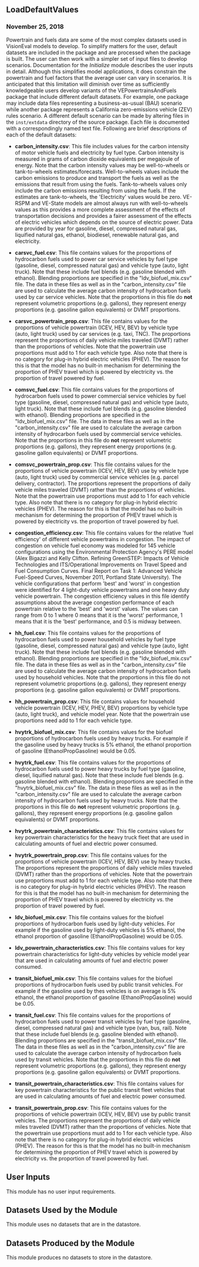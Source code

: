 
## LoadDefaultValues
### November 25, 2018

Powertrain and fuels data are some of the most complex datasets used in VisionEval models to develop. To simplify matters for the user, default datasets are included in the package and are processed when the package is built. The user can then work with a simpler set of input files to develop scenarios. Documentation for the *Initialize* module describes the user inputs in detail. Although this simplifies model applications, it does constrain the powertrain and fuel factors that the average user can vary in scenarios. It is anticipated that this limitation will diminish over time as sufficiently knowledgeable users develop variants of the VEPowertrainsAndFuels package that include different default datasets. For example, one package may include data files representing a business-as-usual (BAU) scenario while another package represents a California zero-emissions vehicle (ZEV) rules scenario. A different default scenario can be made by altering files in the `inst/extdata` directory of the source package. Each file is documented with a correspondingly named text file. Following are brief descriptions of each of the default datasets:

* **carbon_intensity.csv**: This file includes values for the carbon intensity of motor vehicle fuels and electricity by fuel type. Carbon intensity is measured in grams of carbon dioxide equivalents per megajoule of energy. Note that the carbon intensity values may be well-to-wheels or tank-to-wheels estimates/forecasts. Well-to-wheels values include the carbon emissions to produce and transport the fuels as well as the emissions that result from using the fuels. Tank-to-wheels values only include the carbon emissions resulting from using the fuels. If the estimates are tank-to-wheels, the 'Electricity' values would be zero. VE-RSPM and VE-State models are almost always run with well-to-wheels values as this provides a more complete assessment of the effects of transportation decisions and provides a fairer assessment of the effects of electric vehicles which depends on the source of electric power. Data are provided by year for gasoline, diesel, compressed natural gas, liquified natural gas, ethanol, biodiesel, renewable natural gas, and electricity.

* **carsvc_fuel.csv**: This file contains values for the proportions of hydrocarbon fuels used to power car service vehicles by fuel type (gasoline, diesel, compressed natural gas) and vehicle type (auto, light truck). Note that these include fuel blends (e.g. gasoline blended with ethanol). Blending proportions are specified in the "ldv_biofuel_mix.csv" file. The data in these files as well as in the "carbon_intensity.csv" file are used to calculate the average carbon intensity of hydrocarbon fuels used by car service vehicles. Note that the proportions in this file do **not** represent volumetric proportions (e.g. gallons), they represent energy proportions (e.g. gasoline gallon equivalents) or DVMT proportions.

* **carsvc_powertrain_prop.csv**: This file contains values for the proportions of vehicle powertrain (ICEV, HEV, BEV) by vehicle type (auto, light truck) used by car services (e.g. taxi, TNC). The proportions represent the proportions of daily vehicle miles traveled (DVMT) rather than the proportions of vehicles. Note that the powertrain use proportions must add to 1 for each vehicle type. Also note that there is no category for plug-in hybrid electric vehicles (PHEV). The reason for this is that the model has no built-in mechanism for determining the proportion of PHEV travel which is powered by electricity vs. the proportion of travel powered by fuel.

* **comsvc_fuel.csv**: This file contains values for the proportions of hydrocarbon fuels used to power commercial service vehicles by fuel type (gasoline, diesel, compressed natural gas) and vehicle type (auto, light truck). Note that these include fuel blends (e.g. gasoline blended with ethanol). Blending proportions are specified in the "ldv_biofuel_mix.csv" file. The data in these files as well as in the "carbon_intensity.csv" file are used to calculate the average carbon intensity of hydrocarbon fuels used by commercial service vehicles. Note that the proportions in this file do **not** represent volumetric proportions (e.g. gallons), they represent energy proportions (e.g. gasoline gallon equivalents) or DVMT proportions.

* **comsvc_powertrain_prop.csv**: This file contains values for the proportions of vehicle powertrain (ICEV, HEV, BEV) use by vehicle type (auto, light truck) used by commercial service vehicles (e.g. parcel delivery, contractor). The proportions represent the proportions of daily vehicle miles traveled (DVMT) rather than the proportions of vehicles. Note that the powertrain use proportions must add to 1 for each vehicle type. Also note that there is no category for plug-in hybrid electric vehicles (PHEV). The reason for this is that the model has no built-in mechanism for determining the proportion of PHEV travel which is powered by electricity vs. the proportion of travel powered by fuel.

* **congestion_efficiency.csv**: This file contains values for the relative 'fuel efficiency' of different vehicle powertrains in congestion. The impact of congestion on vehicle fuel economy was modeled for 145 vehicle configurations using the Environmental Protection Agency's PERE model (Alex Bigazzi and Kelly Clifton. Refining GreenSTEP: Impacts of Vehicle Technologies and ITS/Operational Improvements on Travel Speed and Fuel Consumption Curves. Final Report on Task 1: Advanced Vehicle Fuel-Speed Curves, November 2011, Portland State University). The vehicle configurations that perform 'best' and 'worst' in congestion were identified for 4 light-duty vehicle powertrains and one heavy duty vehicle powertrain. The congestion efficiency values in this file identify assumptions about the average congestion performance of each powertrain relative to the 'best' and 'worst' values. The values can range from 0 to 1 where 0 means that it is the 'worst' performance, 1 means that it is the 'best' performance, and 0.5 is midway between.

* **hh_fuel.csv**: This file contains values for the proportions of hydrocarbon fuels used to power household vehicles by fuel type (gasoline, diesel, compressed natural gas) and vehicle type (auto, light truck). Note that these include fuel blends (e.g. gasoline blended with ethanol). Blending proportions are specified in the "ldv_biofuel_mix.csv" file. The data in these files as well as in the "carbon_intensity.csv" file are used to calculate the average carbon intensity of hydrocarbon fuels used by household vehicles. Note that the proportions in this file do not represent volumetric proportions (e.g. gallons), they represent energy proportions (e.g. gasoline gallon equivalents) or DVMT proportions.

* **hh_powertrain_prop.csv**: This file contains values for household vehicle powertrain (ICEV, HEV, PHEV, BEV) proportions by vehicle type (auto, light truck), and vehicle model year. Note that the powertrain use proportions need add to 1 for each vehicle type.

* **hvytrk_biofuel_mix.csv**: This file contains values for the biofuel proportions of hydrocarbon fuels used by heavy trucks. For example if the gasoline used by heavy trucks is 5% ethanol, the ethanol proportion of gasoline (EthanolPropGasoline) would be 0.05.

* **hvytrk_fuel.csv**: This file contains values for the proportions of hydrocarbon fuels used to power heavy trucks by fuel type (gasoline, diesel, liquified natural gas). Note that these include fuel blends (e.g. gasoline blended with ethanol). Blending proportions are specified in the "hvytrk_biofuel_mix.csv" file. The data in these files as well as in the "carbon_intensity.csv" file are used to calculate the average carbon intensity of hydrocarbon fuels used by heavy trucks. Note that the proportions in this file do **not** represent volumetric proportions (e.g. gallons), they represent energy proportions (e.g. gasoline gallon equivalents) or DVMT proportions.

* **hvytrk_powertrain_characteristics.csv**: This file contains values for key powertrain characteristics for the heavy truck fleet that are used in calculating amounts of fuel and electric power consumed.

* **hvytrk_powertrain_prop.csv**: This file contains values for the proportions of vehicle powertrain (ICEV, HEV, BEV) use by heavy trucks. The proportions represent the proportions of daily vehicle miles traveled (DVMT) rather than the proportions of vehicles. Note that the powertrain use proportions must add to 1 for each vehicle type. Also note that there is no category for plug-in hybrid electric vehicles (PHEV). The reason for this is that the model has no built-in mechanism for determining the proportion of PHEV travel which is powered by electricity vs. the proportion of travel powered by fuel.

* **ldv_biofuel_mix.csv**: This file contains values for the biofuel proportions of hydrocarbon fuels used by light-duty vehicles. For example if the gasoline used by light-duty vehicles is 5% ethanol, the ethanol proportion of gasoline (EthanolPropGasoline) would be 0.05.

* **ldv_powertrain_characteristics.csv**: This file contains values for key powertrain characteristics for light-duty vehicles by vehicle model year that are used in calculating amounts of fuel and electric power consumed.

* **transit_biofuel_mix.csv**: This file contains values for the biofuel proportions of hydrocarbon fuels used by public transit vehicles. For example if the gasoline used by thes vehicles is on average is 5% ethanol, the ethanol proportion of gasoline (EthanolPropGasoline) would be 0.05.

* **transit_fuel.csv**: This file contains values for the proportions of hydrocarbon fuels used to power transit vehicles by fuel type (gasoline, diesel, compressed natural gas) and vehicle type (van, bus, rail). Note that these include fuel blends (e.g. gasoline blended with ethanol). Blending proportions are specified in the "transit_biofuel_mix.csv" file. The data in these files as well as in the "carbon_intensity.csv" file are used to calculate the average carbon intensity of hydrocarbon fuels used by transit vehicles. Note that the proportions in this file do **not** represent volumetric proportions (e.g. gallons), they represent energy proportions (e.g. gasoline gallon equivalents) or DVMT proportions.

* **transit_powertrain_characteristics.csv**: This file contains values for key powertrain characteristics for the public transit fleet vehicles that are used in calculating amounts of fuel and electric power consumed.

* **transit_powertrain_prop.csv**: This file contains values for the proportions of vehicle powertrain (ICEV, HEV, BEV) use by public transit vehicles. The proportions represent the proportions of daily vehicle miles traveled (DVMT) rather than the proportions of vehicles. Note that the powertrain use proportions must add to 1 for each vehicle type. Also note that there is no category for plug-in hybrid electric vehicles (PHEV). The reason for this is that the model has no built-in mechanism for determining the proportion of PHEV travel which is powered by electricity vs. the proportion of travel powered by fuel.


## User Inputs
This module has no user input requirements.

## Datasets Used by the Module
This module uses no datasets that are in the datastore.

## Datasets Produced by the Module
This module produces no datasets to store in the datastore.
